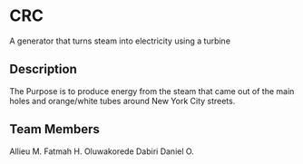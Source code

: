# CRC
A generator that turns steam into electricity using a turbine

## Description
The Purpose is to produce energy from the steam that came out of the main holes and orange/white tubes around New York City streets.

## Team Members
Allieu M.
Fatmah H.
Oluwakorede Dabiri
Daniel O.
